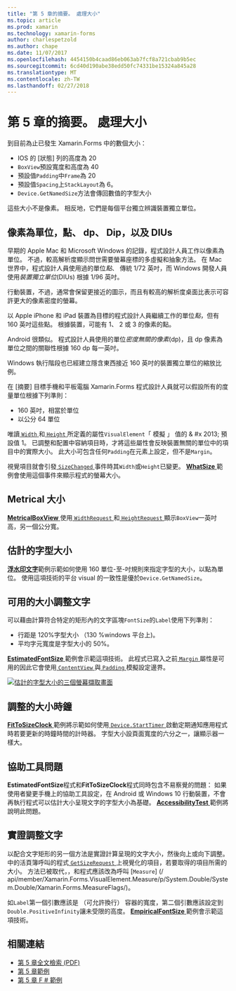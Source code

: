 ```yaml
---
title: "第 5 章的摘要。 處理大小"
ms.topic: article
ms.prod: xamarin
ms.technology: xamarin-forms
author: charlespetzold
ms.author: chape
ms.date: 11/07/2017
ms.openlocfilehash: 4454150b4caad86eb063ab7fcf8a721cbab9b5ec
ms.sourcegitcommit: 6cd40d190abe38edd50fc74331be15324a845a28
ms.translationtype: MT
ms.contentlocale: zh-TW
ms.lasthandoff: 02/27/2018
---
```

# <a name="summary-of-chapter-5-dealing-with-sizes"></a>第 5 章的摘要。 處理大小

到目前為止已發生 Xamarin.Forms 中的數個大小：

- IOS 的 [狀態] 列的高度為 20
- `BoxView`預設寬度和高度為 40
- 預設值`Padding`中`Frame`為 20
- 預設值`Spacing`上`StackLayout`為 6。
- `Device.GetNamedSize`方法會傳回數值的字型大小

這些大小不是像素。 相反地，它們是每個平台獨立辨識裝置獨立單位。

## <a name="pixels-points-dps-dips-and-dius"></a>像素為單位，點、 dp、 Dip，以及 DIUs

早期的 Apple Mac 和 Microsoft Windows 的記錄，程式設計人員工作以像素為單位。 不過，較高解析度顯示問世需要螢幕座標的多虛擬和抽象方法。 在 Mac 世界中，程式設計人員使用過的單位*點*、 傳統 1/72 英吋，而 Windows 開發人員使用*裝置獨立單位*(DIUs) 根據 1/96 英吋。

行動裝置，不過，通常會保留更接近的圖示，而且有較高的解析度桌面比表示可容許更大的像素密度的螢幕。

以 Apple iPhone 和 iPad 裝置為目標的程式設計人員繼續工作的單位*點*，但有 160 英吋這些點。 根據裝置，可能有 1、 2 或 3 的像素的點。

Android 很類似。 程式設計人員使用的單位*密度無關的像素*(dp)，且 dp 像素為單位之間的關聯性根據 160 dp 每一英吋。

Windows 執行階段也已經建立隱含東西接近 160 英吋的裝置獨立單位的縮放比例。

在 [摘要] 目標手機和平板電腦 Xamarin.Forms 程式設計人員就可以假設所有的度量單位根據下列準則：

- 160 英吋，相當於單位
- 以公分 64 單位

唯讀[ `Width` ](https://developer.xamarin.com/api/property/Xamarin.Forms.VisualElement.Width/)和[ `Height` ](https://developer.xamarin.com/api/property/Xamarin.Forms.VisualElement.Height/)所定義的屬性`VisualElement`「 模擬 」 值的 & #x 2013; 預設值 1。 已調整和配置中容納項目時，才將這些屬性會反映裝置無關的單位中的項目中的實際大小。 此大小可包含任何`Padding`在元素上設定，但不是`Margin`。

視覺項目就會引發[ `SizeChanged` ](https://developer.xamarin.com/api/event/Xamarin.Forms.VisualElement.SizeChanged/)事件時其`Width`或`Height`已變更。 [ **WhatSize** ](https://github.com/xamarin/xamarin-forms-book-samples/tree/master/Chapter05/WhatSize)範例會使用這個事件來顯示程式的螢幕大小。

## <a name="metrical-sizes"></a>Metrical 大小

[ **MetricalBoxView** ](https://github.com/xamarin/xamarin-forms-book-samples/tree/master/Chapter05/MetricalBoxView)使用[ `WidthRequest` ](https://developer.xamarin.com/api/property/Xamarin.Forms.VisualElement.WidthRequest/)和[ `HeightRequest` ](https://developer.xamarin.com/api/property/Xamarin.Forms.VisualElement.HeightRequest/)顯示`BoxView`一英吋高，另一個公分寬。

## <a name="estimated-font-sizes"></a>估計的字型大小

[**浮水印文字**](https://github.com/xamarin/xamarin-forms-book-samples/tree/master/Chapter05/FontSizes)範例示範如何使用 160 單位-至-吋規則來指定字型的大小，以點為單位。 使用這項技術的平台 visual 的一致性是優於`Device.GetNamedSize`。

## <a name="fitting-text-to-available-size"></a>可用的大小調整文字

可以藉由計算符合特定的矩形內的文字區塊`FontSize`的`Label`使用下列準則：

- 行距是 120%字型大小 （130 %windows 平台上)。
- 平均字元寬度是字型大小的 50%。

[ **EstimatedFontSize** ](https://github.com/xamarin/xamarin-forms-book-samples/tree/master/Chapter05/EstimatedFontSize)範例會示範這項技術。 此程式已寫入之前[ `Margin` ](https://developer.xamarin.com/api/property/Xamarin.Forms.View.Margin/)屬性是可用的因此它會使用[ `ContentView` ](https://developer.xamarin.com/api/type/Xamarin.Forms.ContentView/)與[ `Padding` ](https://developer.xamarin.com/api/property/Xamarin.Forms.Layout.Padding/)模擬設定邊界。

[![估計的字型大小的三個螢幕擷取畫面](images/ch05fg07-small.png "可用的大小來容納文字")](images/ch05fg07-large.png "文字調整成可用的大小")

## <a name="a-fit-to-size-clock"></a>調整的大小時鐘

[ **FitToSizeClock** ](https://github.com/xamarin/xamarin-forms-book-samples/tree/master/Chapter05/FitToSizeClock)範例將示範如何使用[ `Device.StartTimer` ](https://developer.xamarin.com/api/member/Xamarin.Forms.Device.StartTimer/p/System.TimeSpan/System.Func%7BSystem.Boolean%7D/)啟動定期通知應用程式時若要更新的時鐘時間的計時器。 字型大小設頁面寬度的六分之一，讓顯示器一樣大。

## <a name="accessibility-issues"></a>協助工具問題

**EstimatedFontSize**程式和**FitToSizeClock**程式同時包含不易察覺的問題： 如果使用者變更手機上的協助工具設定，在 Android 或 Windows 10 行動裝置，不會再執行程式可以估計大小呈現文字的字型大小為基礎。 [ **AccessibilityTest** ](https://github.com/xamarin/xamarin-forms-book-samples/tree/master/Chapter05/AccessibilityTest)範例將說明此問題。

## <a name="empirically-fitting-text"></a>實證調整文字

以配合文字矩形的另一個方法是實證計算呈現的文字大小，然後向上或向下調整。 中的活頁簿呼叫的程式[ `GetSizeRequest` ](https://developer.xamarin.com/api/member/Xamarin.Forms.VisualElement.GetSizeRequest/p/System.Double/System.Double/)上視覺化的項目，若要取得的項目所需的大小。 方法已被取代，，和程式應該改為呼叫 [`Measure`] (/ api/member/Xamarin.Forms.VisualElement.Measure/p/System.Double/System.Double/Xamarin.Forms.MeasureFlags/)。

如`Label`第一個引數應該是 （可允許換行） 容器的寬度，第二個引數應該設定到`Double.PositiveInfinity`讓未受限的高度。 [ **EmpiricalFontSize** ](https://github.com/xamarin/xamarin-forms-book-samples/tree/master/Chapter05/EmpiricalFontSize)範例會示範這項技術。



## <a name="related-links"></a>相關連結

- [第 5 章全文檢索 (PDF)](https://download.xamarin.com/developer/xamarin-forms-book/XamarinFormsBook-Ch05-Apr2016.pdf)
- [第 5 章範例](https://github.com/xamarin/xamarin-forms-book-samples/tree/master/Chapter05)
- [第 5 章 F # 範例](https://github.com/xamarin/xamarin-forms-book-samples/tree/master/Chapter05/FS)
